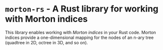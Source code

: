 # `morton-rs` - A Rust library for working with Morton indices

This library enables working with *Morton indices* in your Rust code. Morton indices provide a one-dimensional mapping for the nodes of an n-ary tree (quadtree in 2D, octree in 3D, and so on). 